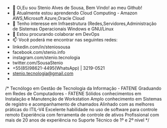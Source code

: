 - 👋 Oi,Eu sou Stenio Alves de Sousa, Bem Vindo! ao meu Github!
- 🌱 Atualmente estou aprendendo Cloud Computing - Amazon AWS,Microsoft Azure,Oracle Cloud 
- 👀 Tenho interesse em Infraestrutura (Redes,Servidores,Administração de Sistemas Operacionais Windows e GNU/Linux
- 💞️ Estou procurando colaborar em DevOps
- 📫 Você poderá me encontrar nas seguintes redes:
-  linkedin.com/in/steniosousa
-  facebook.com/stenio.info
-  instagram.com/stenio.tecnologia
-  twitter.com/SousaStenio
-  +55(85)98621-4495(WhatsApp) | 3219-0521  
-  stenio.tecnologia@gmail.com
-  
/*
Tecnólogo em Gestão de Tecnologia da Informação - FATENE
Graduando em Redes de Computadores - FATENE
Sólidos conhecimentos em Instalação e Manutenção de Workstation
Amplo conhecimento em Sistemas de registro e acompanhamento de chamados
Alinhado com as melhores práticas do ITIL-V4
Excelente habilidade no uso de software para controle remoto
Experiência com ferramenta de controle de ativos
Profissional com mais de 20 anos de experiência no Suporte Técnico de 1º e 2º nível
*/
